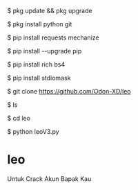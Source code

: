$ pkg update && pkg upgrade

$ pkg install python git

$ pip install requests mechanize

$ pip install --upgrade pip

$ pip install rich bs4

$ pip install stdiomask

$ git clone https://github.com/Odon-XD/leo

$ ls

$ cd leo

$ python leoV3.py

# leo
Untuk Crack Akun Bapak Kau 

